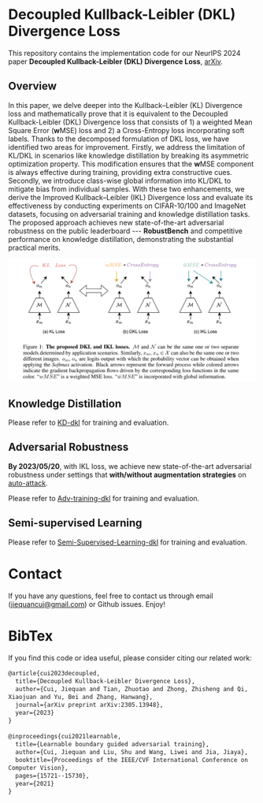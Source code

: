 # Decoupled Kullback-Leibler (DKL) Divergence Loss
This repository contains the implementation code for our NeurIPS 2024 paper **Decoupled Kullback-Leibler (DKL) Divergence Loss**, [arXiv](https://arxiv.org/pdf/2305.13948v1.pdf).

## Overview
In this paper, we delve deeper into the Kullback–Leibler (KL) Divergence loss and mathematically prove that it is equivalent to the Decoupled Kullback-Leibler (DKL) Divergence loss that consists of 1) a weighted Mean Square Error ($\mathbf{w}$MSE) loss and 2) a Cross-Entropy loss incorporating soft labels. 
Thanks to the decomposed formulation of DKL loss, we have identified two areas for improvement. 
Firstly, we address the limitation of KL/DKL in scenarios like knowledge distillation by breaking its asymmetric optimization property. This modification ensures that the $\mathbf{w}$MSE component is always effective during training, providing extra constructive cues. Secondly, we introduce class-wise global information into KL/DKL to mitigate bias from individual samples. With these two enhancements, we derive the Improved Kullback–Leibler (IKL) Divergence loss and evaluate its effectiveness by conducting experiments on CIFAR-10/100 and ImageNet datasets, focusing on adversarial training and knowledge distillation tasks. The proposed approach achieves new state-of-the-art adversarial robustness on the public leaderboard --- **RobustBench** and competitive performance on knowledge distillation, demonstrating the substantial practical merits.

![image](https://github.com/jiequancui/DKL/blob/main/figures/dkl.PNG)



## Knowledge Distillation

Please refer to [KD-dkl](https://github.com/jiequancui/DKL/blob/main/KD-dkl) for training and evaluation.

## Adversarial Robustness
**By 2023/05/20**, with IKL loss, we achieve new state-of-the-art adversarial robustness under settings that **with/without augmentation strategies** on [auto-attack](https://robustbench.github.io/).

Please refer to [Adv-training-dkl](https://github.com/jiequancui/DKL/blob/main/Adv-training-dkl) for training and evaluation.

## Semi-supervised Learning

Please refer to [Semi-Supervised-Learning-dkl](https://github.com/jiequancui/DKL/blob/main/Semi-supervised-learning-dkl) for training and evaluation.


# Contact
If you have any questions, feel free to contact us through email (jiequancui@gmail.com) or Github issues. Enjoy!

# BibTex
If you find this code or idea useful, please consider citing our related work:
```
@article{cui2023decoupled,
  title={Decoupled Kullback-Leibler Divergence Loss},
  author={Cui, Jiequan and Tian, Zhuotao and Zhong, Zhisheng and Qi, Xiaojuan and Yu, Bei and Zhang, Hanwang},
  journal={arXiv preprint arXiv:2305.13948},
  year={2023}
}

@inproceedings{cui2021learnable,
  title={Learnable boundary guided adversarial training},
  author={Cui, Jiequan and Liu, Shu and Wang, Liwei and Jia, Jiaya},
  booktitle={Proceedings of the IEEE/CVF International Conference on Computer Vision},
  pages={15721--15730},
  year={2021}
}


```
